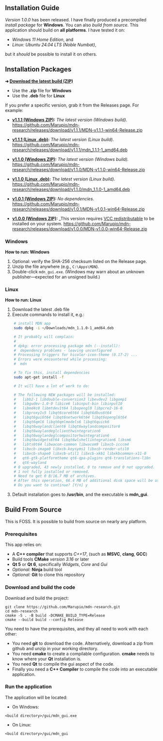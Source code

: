 ## Installation Guide

_Version 1.0.0_ has been released.  I have finally produced a precompiled _install package_ for **Windows**.  You can also _build from source_.  This application should build on **all platforms**.  I have tested it on:

* _Windows 11 Home Edition_, and
* _Linux: Ubuntu 24.04 LTS (Noble Numbat)_,

but it _should_ be possible to install it on others.

## Installation Packages

**➜ [Download the latest build (ZIP)](https://github.com/Marupio/mdn-research/releases/latest)**
* Use the **.zip** file for **Windows**
* Use the **.deb** file for **Linux**

If you prefer a specific version, grab it from the Releases page. For example:

- **[v1.1.1 (Windows ZIP)](https://github.com/Marupio/mdn-research/releases/download/v1.1.1/MDN-v1.1.1-win64-Release.zip):** *The latest version (Windows build).*
    https://github.com/Marupio/mdn-research/releases/download/v1.1.1/MDN-v1.1.1-win64-Release.zip

- **[v1.1.1 (Linux .deb)](https://github.com/Marupio/mdn-research/releases/download/v1.1.1/mdn_1.1.1-1_amd64.deb):** *The latest version (Linux build).*
    https://github.com/Marupio/mdn-research/releases/download/v1.1.1/mdn_1.1.1-1_amd64.deb

- **[v1.1.0 (Windows ZIP)](https://github.com/Marupio/mdn-research/releases/download/v1.1.0/MDN-v1.1.0-win64-Release.zip):** *The latest version (Windows build).*
    https://github.com/Marupio/mdn-research/releases/download/v1.1.0/MDN-v1.1.0-win64-Release.zip

- **[v1.1.0 (Linux .deb)](https://github.com/Marupio/mdn-research/releases/download/v1.1.0/mdn_1.1.0-1_amd64.deb):** *The latest version (Linux build).*
    https://github.com/Marupio/mdn-research/releases/download/v1.1.0/mdn_1.1.0-1_amd64.deb

- **[v1.0.1 (Windows ZIP)](https://github.com/Marupio/mdn-research/releases/download/v1.0.1/MDN-v1.0.1-win64-Release.zip):** *No dependencies.*
    https://github.com/Marupio/mdn-research/releases/download/v1.0.1/MDN-v1.0.1-win64-Release.zip
- **[v1.0.0 (Windows ZIP)](https://github.com/Marupio/mdn-research/releases/download/v1.0.0/MDN-v1.0.0-win64-Release.zip):** _This version requires [VCC redistributable](https://learn.microsoft.com/en-us/cpp/windows/latest-supported-vc-redist?view=msvc-170) to be installed on your system.
    https://github.com/Marupio/mdn-research/releases/download/v1.0.0/MDN-v1.0.0-win64-Release.zip

### Windows

**How to run: Windows**
1. Optional: verify the SHA-256 checksum listed on the Release page.
2. Unzip the file anywhere (e.g., `C:\Apps\MDN`).
3. Double-click `mdn_gui.exe`. (Windows may warn about an unknown publisher—expected for an unsigned build.)

### Linux

**How to run: Linux**
1. Download the latest .deb file
2. Execute commands to install it, e.g.:
```bash
    # install MDN app
    sudo dpkg -i ~/Downloads/mdn_1.1.0-1_amd64.deb

    # It probably will complain:
    #
    # dpkg: error processing package mdn (--install):
    #  dependency problems - leaving unconfigured
    # Processing triggers for hicolor-icon-theme (0.17-2) ...
    # Errors were encountered while processing:
    #  mdn

    # To fix this, install dependencies
    sudo apt-get install -f

    # It will have a lot of work to do:

    # The following NEW packages will be installed:
    #   libb2-1 libdouble-conversion3 libevdev2 libgomp1
    #   libgudev-1.0-0 libice6 libinput-bin libinput10
    #   libmd4c0 libmtdev1t64 libopengl0 libpcre2-16-0
    #   libproxy1v5 libqt6core6t64 libqt6dbus6t64
    #   libqt6gui6t64 libqt6network6t64 libqt6opengl6t64
    #   libqt6qml6 libqt6qmlmodels6 libqt6quick6
    #   libqt6waylandclient6 libqt6waylandcompositor6
    #   libqt6waylandeglclienthwintegration6
    #   libqt6waylandeglcompositorhwintegration6
    #   libqt6widgets6t64 libqt6wlshellintegration6 libsm6
    #   libts0t64 libwacom-common libwacom9 libxcb-icccm4
    #   libxcb-image0 libxcb-keysyms1 libxcb-render-util0
    #   libxcb-shape0 libxcb-util1 libxcb-xkb1 libxkbcommon-x11-0
    #   qt6-gtk-platformtheme qt6-qpa-plugins qt6-translations-l10n
    #   qt6-wayland
    # 0 upgraded, 43 newly installed, 0 to remove and 0 not upgraded.
    # 1 not fully installed or removed.
    # Need to get 0 B/16.7 MB of archives.
    # After this operation, 66.4 MB of additional disk space will be used.
    # Do you want to continue? [Y/n] y
```
3. Default installation goes to **/usr/bin**, and the executable is **mdn_gui**.

## Build From Source

This is FOSS.  It is possible to build from source on nearly any platform.

### Prerequisites

This app relies on:

* A **C++ compiler** that supports _C++17_, (such as **MSVC**, **clang**, **GCC**)
* Build tools **CMake** _version 3.16_ or later
* **Qt 5** or **Qt 6**, specifically _Widgets_, _Core_ and _Gui_
* _Optional:_ **Ninja** build tool
* _Optional:_ **Git** to clone this repository

### Download and build the code

Download and build the project:

```
git clone https://github.com/Marupio/mdn-research.git
cd mdn-research
cmake -S . -B build -DCMAKE_BUILD_TYPE=Release
cmake --build build --config Release
```

You need to have the prerequisites, and they all need to work with each other:

* You need **git** to download the code.  Alternatively, download a zip from github and unzip in your working directory.
* You need **cmake** to create a compilable configuration.  **cmake** needs to know where your **Qt** installation is.
* You need **Qt** to compile the gui aspect of the code.
* Finally you need a **C++ Compiler** to compile the code into an executable application.

### Run the application

The application will be located:

* On Windows:
```
<build directory>/gui/mdn_gui.exe
```

* On Linux:
```
<build directory>/gui/mdn_gui
```
